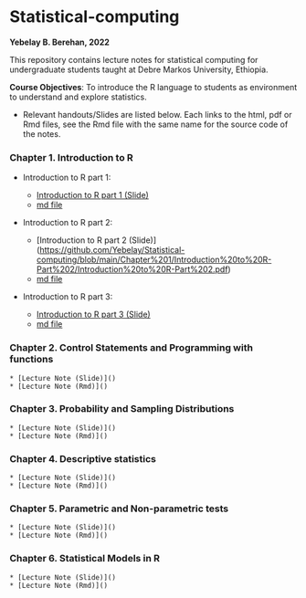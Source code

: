 # Statistical-computing

**Yebelay B. Berehan, 2022**

This repository contains lecture notes for statistical computing for undergraduate students taught at Debre Markos University, Ethiopia. 

**Course Objectives**: To introduce the R language to students as environment to understand and explore statistics.

- Relevant handouts/Slides are listed below. Each links to the html, pdf or Rmd files, see the Rmd file with the same name for the source code of the notes. 

### Chapter 1. Introduction to R

* Introduction to R part 1:
    * [Introduction to R part 1 (Slide)](https://github.com/Yebelay/Statistical-computing/blob/main/Chapter%201/Introduction%20to%20R-Part%201/Introduction%20to%20R-Part%201.pdf)
     * [md file](https://github.com/Yebelay/Statistical-computing/tree/main/Chapter%201/Introduction%20to%20R-Part%201/intro_part_1.md)

* Introduction to R part 2:
    *  [Introduction to R part 2 (Slide)] (https://github.com/Yebelay/Statistical-computing/blob/main/Chapter%201/Introduction%20to%20R-Part%202/Introduction%20to%20R-Part%202.pdf)
    *  [md file](https://github.com/Yebelay/Statistical-computing/blob/main/Chapter%201/Introduction%20to%20R-Part%202/intro_part_2.md)
    
* Introduction to R part 3:
    * [Introduction to R part 3 (Slide)](https://github.com/Yebelay/Statistical-computing/blob/main/Chapter%201/Introduction%20to%20R-Part%203/Introduction%20to%20R-Part%203.pdf)
    *  [md file](https://github.com/Yebelay/Statistical-computing/blob/main/Chapter%201/Introduction%20to%20R-Part%203/intro_part_3.md)
    
### Chapter 2. Control Statements and Programming with functions
    * [Lecture Note (Slide)]()
    * [Lecture Note (Rmd)]()
### Chapter 3. Probability and Sampling Distributions 
    * [Lecture Note (Slide)]()
    * [Lecture Note (Rmd)]()
### Chapter 4. Descriptive statistics 
    * [Lecture Note (Slide)]()
    * [Lecture Note (Rmd)]()
### Chapter 5.	Parametric and Non-parametric tests 
    * [Lecture Note (Slide)]()
    * [Lecture Note (Rmd)]()
### Chapter 6. Statistical Models in R 
    * [Lecture Note (Slide)]()
    * [Lecture Note (Rmd)]()
